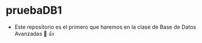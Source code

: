 # pruebaDB1
  * Este repositorio es el primero que haremos en la clase de Base de Datos Avanzadas :wave:
 :+1:
